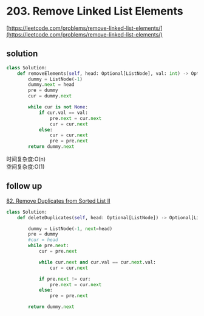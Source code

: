 # 203. Remove Linked List Elements

[https://leetcode.com/problems/remove-linked-list-elements/](https://leetcode.com/problems/remove-linked-list-elements/)

## solution

```python
class Solution:
    def removeElements(self, head: Optional[ListNode], val: int) -> Optional[ListNode]:
        dummy = ListNode(-1)
        dummy.next = head
        pre = dummy
        cur = dummy.next

        while cur is not None:
            if cur.val == val:
                pre.next = cur.next
                cur = cur.next
            else:
                cur = cur.next
                pre = pre.next
        return dummy.next
```

时间复杂度:O(n) <br>
空间复杂度:O(1)

## follow up

[82. Remove Duplicates from Sorted List II](https://leetcode.com/problems/remove-duplicates-from-sorted-list-ii/description/)

```python
class Solution:
    def deleteDuplicates(self, head: Optional[ListNode]) -> Optional[ListNode]:

        dummy = ListNode(-1, next=head)
        pre = dummy
        #cur = head
        while pre.next:
            cur = pre.next

            while cur.next and cur.val == cur.next.val:
                cur = cur.next

            if pre.next != cur:
                pre.next = cur.next
            else:
                pre = pre.next

        return dummy.next
```
